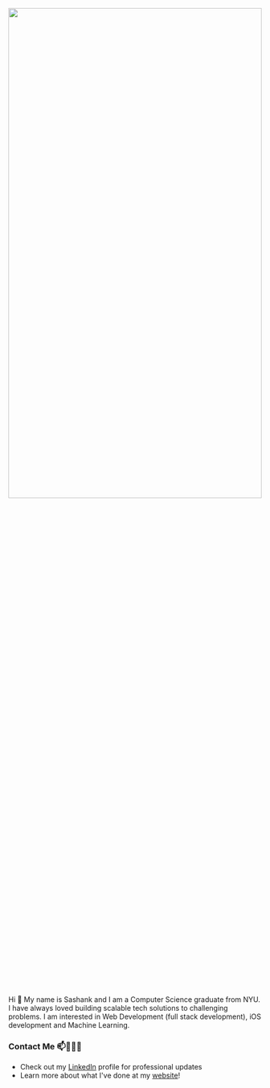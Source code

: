 <!--
**sashanksilwal/sashanksilwal** is a ✨ _special_ ✨ repository because its `README.md` (this file) appears on your GitHub profile.

Here are some ideas to get you started:

- 🔭 I’m currently working on ...
- 🌱 I’m currently learning ...
- 👯 I’m looking to collaborate on ...
- 🤔 I’m looking for help with ...
- 💬 Ask me about ...
- 📫 How to reach me: ...
- 😄 Pronouns: ...
- ⚡ Fun fact: ...
-->
<p align="center">
<img src = "https://github.com/sashanksilwal/sashanksilwal/blob/master/banner-text.gif" width = 100% height = 50%>
  </p>
Hi 👋 My name is Sashank and I am a Computer Science graduate from NYU. I have always loved building scalable tech solutions to challenging problems. I am interested in Web Development (full stack development), iOS development and Machine Learning. 

### Contact Me 📫👩🏻‍💻
- Check out my [LinkedIn](https://www.linkedin.com/in/sashank-silwal-a3606a1a0/) profile for professional updates
- Learn more about what I've done at my [website](http://ssilwal.com.np)!
<!-- -  or [art portfolio](https://sashanksilwal.github.io/portfolio/index.html)! -->
